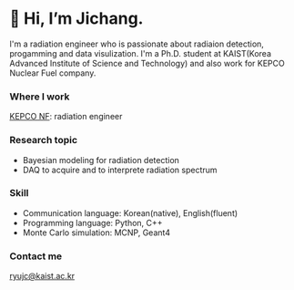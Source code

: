 # 👋 Hi, I’m Jichang.
I'm a radiation engineer who is passionate about radiaion detection, progamming and data visulization. I'm a Ph.D. student at KAIST(Korea Advanced Institute of Science and Technology) and also work for KEPCO Nuclear Fuel company.
### Where I work
[KEPCO NF](https://www.knfc.co.kr/eps): radiation engineer
### Research topic
* Bayesian modeling for radiation detection
* DAQ to acquire and to interprete radiation spectrum
### Skill
* Communication language: Korean(native), English(fluent)
* Programming language: Python, C++
* Monte Carlo simulation: MCNP, Geant4
### Contact me
ryujc@kaist.ac.kr


<!---
jichangryu/jichangryu is a ✨ special ✨ repository because its `README.md` (this file) appears on your GitHub profile.
You can click the Preview link to take a look at your changes.
--->

